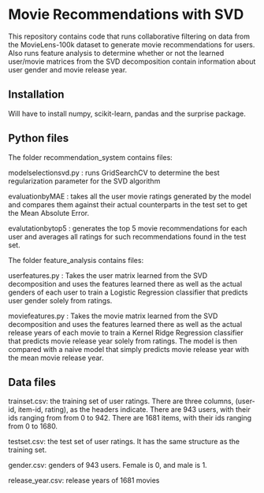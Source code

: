 # Movie Recommendations with SVD

This repository contains code that runs collaborative filtering on data from the MovieLens-100k dataset to generate movie recommendations for users. Also runs feature analysis to determine whether or not the learned user/movie matrices from the SVD decomposition contain information about user gender and movie release year.

## Installation

Will have to install numpy, scikit-learn, pandas and the surprise package.



## Python files
The folder recommendation_system contains files:

modelselectionsvd.py : runs GridSearchCV to determine the best regularization parameter for the SVD algorithm

evaluationbyMAE : takes all the user movie ratings generated by the model and compares them against their actual counterparts in the test set to get the Mean Absolute Error.

evalutationbytop5 : generates the top 5 movie recommendations for each user and averages all ratings for such recommendations found in the test set.

The folder feature_analysis contains files:

userfeatures.py : Takes the user matrix learned from the SVD decomposition and uses the features learned there as well as the actual genders of each user to train a Logistic Regression classifier that predicts user gender solely from ratings.

moviefeatures.py : Takes the movie matrix learned from the SVD decomposition and uses the features learned there as well as the actual release years of each movie to train a Kernel Ridge Regression classifier that predicts movie release year solely from ratings. The model is then compared with a naive model that simply predicts movie release year with the mean movie release year.


## Data files
trainset.csv: the training set of user ratings. There are three columns, (user-id, item-id, rating), as the headers indicate. There are 943 users, with their ids ranging from from 0 to 942. There are 1681 items, with their ids ranging from 0 to 1680.

testset.csv: the test set of user ratings. It has the same structure as the training set.

gender.csv: genders of 943 users. Female is 0, and male is 1. 

release_year.csv: release years of 1681 movies
